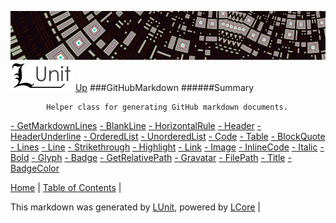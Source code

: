 ![](../Content/LUnit-banner-small.png "")
[<img align="right;" src="../Content/LUnit-logo-small.png">](../../README.md)
[Up](../LUnit.md)
###GitHubMarkdown
######Summary

            Helper class for generating GitHub markdown documents.
            
[ - GetMarkdownLines](GitHubMarkdown_GetMarkdownLines.md)
[ - BlankLine](GitHubMarkdown_BlankLine.md)
[ - HorizontalRule](GitHubMarkdown_HorizontalRule.md)
[ - Header](GitHubMarkdown_Header.md)
[ - HeaderUnderline](GitHubMarkdown_HeaderUnderline.md)
[ - OrderedList](GitHubMarkdown_OrderedList.md)
[ - UnorderedList](GitHubMarkdown_UnorderedList.md)
[ - Code](GitHubMarkdown_Code.md)
[ - Table](GitHubMarkdown_Table.md)
[ - BlockQuote](GitHubMarkdown_BlockQuote.md)
[ - Lines](GitHubMarkdown_Lines.md)
[ - Line](GitHubMarkdown_Line.md)
[ - Strikethrough](GitHubMarkdown_Strikethrough.md)
[ - Highlight](GitHubMarkdown_Highlight.md)
[ - Link](GitHubMarkdown_Link.md)
[ - Image](GitHubMarkdown_Image.md)
[ - InlineCode](GitHubMarkdown_InlineCode.md)
[ - Italic](GitHubMarkdown_Italic.md)
[ - Bold](GitHubMarkdown_Bold.md)
[ - Glyph](GitHubMarkdown_Glyph.md)
[ - Badge](GitHubMarkdown_Badge.md)
[ - GetRelativePath](GitHubMarkdown_GetRelativePath.md)
[ - Gravatar](GitHubMarkdown_Gravatar.md)
[ - FilePath](GitHubMarkdown_FilePath.md)
[ - Title](GitHubMarkdown_Title.md)
[ - BadgeColor](GitHubMarkdown_BadgeColor.md)

[Home](../../README.md) | [Table of Contents](../../TableOfContents.md) | 


This markdown was generated by [LUnit](https://github.com/CodeSingularity/LUnit), powered by [LCore](https://github.com/CodeSingularity/LCore) | 

